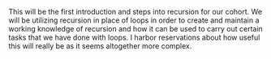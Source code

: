 This will be the first introduction and steps into recursion for our cohort. We will be utilizing recursion in place of loops in order to create and maintain a working knowledge of recursion and how it can be used to carry out certain tasks that we have done with loops. I harbor reservations about how useful this will really be as it seems altogether more complex.
